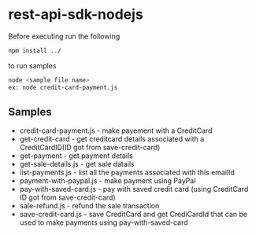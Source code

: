 rest-api-sdk-nodejs
===================

Before executing run the following

```sh
npm install ../
```

to run samples 

```sh
node <sample file name>
ex: node credit-card-payment.js
```
Samples
-------------------

  * credit-card-payment.js - make payement with a CreditCard
  * get-credit-card - get creditcard details associated with a CreditCardID(ID got from save-credit-card)
  * get-payment - get payment details
  * get-sale-details.js - get sale datails
  * list-payments.js - list all the payments associated with this emailId
  * payment-with-paypal.js - make payment using PayPal
  * pay-with-saved-card.js - pay with saved credit card (using CreditCard ID got from save-credit-card)
  * sale-refund.js - refund the sale transaction
  * save-credit-card.js - save CreditCard and get CrediCardId that can be used to make payments using pay-with-saved-card
